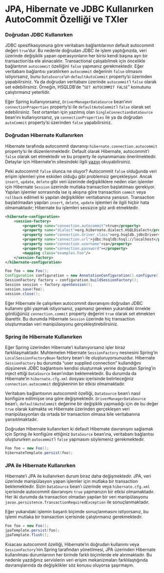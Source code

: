 # JPA, Hibernate ve JDBC Kullanırken AutoCommit Özelliği ve TXler

### Doğrudan JDBC Kullanırken

JDBC spesifikasyonuna göre veritabanı bağlantılarının default autocommit değeri `true`’dur. Bu nedenle doğrudan JDBC ile 
işlem yaptığınızda, veri üzerinde değişiklik yapan operasyonların her birisi kendi başına ayrı bir transaction’da ele 
alınacaktır. Transactional çalışabilmek için öncelikle bağlantının `autocommit` özelliğini `false` yapmanız gerekmektedir. 
Eğer veritabanı bağlantısı yaratılırken `autocommit` değerinin `false` olmasını istiyorsanız, bunu `DataSource`’un 
`defaultAutoCommit` property’si üzerinden yapabilirsiniz. Ya da doğrudan veritabanı üzerinde `autocommit`’i `false` olarak 
set edebilirsiniz. Örneğin, HSQLDB’de “`SET AUTOCOMMIT FALSE`” komutunu çalıştırmanız yeterlidir.

Eğer Spring kullanıyorsanız, `DriverManagerDataSource` bean’ının `connectionProperties` property’si ile `defaultAutoCommit`’i 
`false` olarak set edebilirsiniz. Test ortamları için yazılmış olan `SingleConnectionDataSource` bean’ını kullanıyorsanız, 
ya `connectionProperties` ile ya da doğrudan `autoCommit` property’si üzerinden `false` yapabilirsiniz.

### Doğrudan Hibernate Kullanırken

Hibernate tarafında autocommit davranışı `hibernate.connection.autocommit` property’si ile düzenlenmektedir. Default 
olarak Hibernate, autocommit’i `false` olarak set etmektedir ve bu property ile oynanmaması önerilmektedir. Detaylar için 
Hibernate’in sitesindeki ilgili [yazıyı](https://www.hibernate.org/403.html) okuyabilirsiniz.

Peki autocommit `false` olunca ne oluyor? Autocommit `false` olduğunda veri erişim işlemleri yine eskiden olduğu gibi 
problemsiz gerçekleşiyor. Ancak `insert`, `update`, `delete` gibi veri üzerinde değişikliklere neden olan işlemler için 
Hibernate `Session` üzerinde mutlaka transaction başlatılması gerekiyor. Yapılan işlemler sonrasında ise iş akışına göre 
transaction `commit` veya `rollback` edilmeli ki yapılan değişiklikler veritabanına yansısın. Transaction başlatılmadan 
yapılan `insert`, `delete`, `update` işlemleri ile ilgili hiçbir hata olmamaktadır; Hibernate bu işlemleri sessizce göz
ardı etmektedir.

```xml
<hibernate-configuration>
    <session-factory>
        <property name="connection.autocommit">true</property>
        <property name="dialect">org.hibernate.dialect.HSQLDialect</property>
        <property name="connection.driver_class">org.hsqldb.jdbcDriver</property>
        <property name="connection.url">jdbc:hsqldb:hsql://localhost</property>
        <property name="connection.username">sa</property>
        <property name="connection.password"></property>
        <mapping class="examples.Foo"/>
    </session-factory>
</hibernate-configuration>
```

```java
Foo foo = new Foo();
Configuration configuration = new AnnotationConfiguration().configure();
SessionFactory factory = configuration.buildSessionFactory();
Session session = factory.openSession();
session.save(foo);
session.close();
```

Eğer Hibernate ile çalışırken autocommit davranışını doğrudan JDBC kullanımı gibi yapmak istiyorsanız, yapmanız gereken 
yukarıdaki örnekte gördüğünüz `connection.commit` property değerini `true` olarak set etmekten ibarettir. Bu durumda 
Hibernate `Session` üzerinde hiç transaction oluşturmadan veri manipülasyonu gerçekleştirebilirsiniz.

### Spring ile Hibernate Kullanırken

Eğer Spring üzerinden Hibernate’i kullanıyorsanız işler biraz farklılaşmaktadır. Muhtemelen Hibernate `SessionFactory` 
nesnesini Spring’in `LocalSessionFactoryBean` factory bean’ı ile oluşturuyorsunuzdur. Hibernate `SessionFactory` bu 
durumda “user supplied connection” kullandığını düşünerek JDBC bağlantısını kendisi oluşturmak yerine doğrudan Spring’in 
inject ettiği `DataSource` bean’ından beklemektedir. Bu durumda da Hibernate’in `hibernate.cfg.xml` dosyası içerisinde 
belirteceğiniz `connection.autocommit` değişkeninin bir etkisi olmamaktadır.

Veritabanı bağlantısının autocommit özelliği, `DataSource` bean’ı nasıl konfigüre edilmişse ona göre değişmektedir. 
`DriverManagerDataSource` bean’ı, `defaultAutoCommit` değerine bir değişiklik yapmadığı için de bu değer `true` olarak 
kalmakta ve Hibernate üzerinden gerçekleşen veri manipülasyonları da ortada bir transaction olmasa bile veritabanına 
yansıtılmaktadır.

Doğrudan Hibernate kullanırken ki default Hibernate davranışını sağlamak için Spring ile konfigüre ettiğiniz `DataSource` 
bean’ına, veritabanı bağlantısı oluştururken `autocommit`’i `false` yapmasını söylemeniz gerekmektedir.

```java
Foo foo = new Foo();
hibernateTemplate.persist(foo);
```

### JPA ile Hibernate Kullanırken

Hibernate’i JPA ile kullanırken durum biraz daha değişmektedir. JPA, veri üzerinde manipülasyon yapan işlemler için mutlaka
bir transaction beklemektedir. Sizin `DataSource` bean’ı üzerinde veya `hibernate.cfg.xml` içerisinde autocommit davranışını
`true` yapmanızın bir etkisi olmamaktadır. Her iki durumda da transaction olmadan yapılan bir veri manipülasyonu
`javax.persistence.TransactionRequiredException` ile sonuçlanmaktadır.

Eğer yukarıdaki işlemin başarılı biçimde sonuçlanmasını istiyorsanız, bu işlemi mutlaka bir transaction içerisinde
çalıştırmanız gerekmektedir.

```java
Foo foo = new Foo();
jpaTemplate.persist(foo);
jpaTemplate.flush();
```

Kısacası autocommit özelliği, Hibernate’in doğrudan kullanımı veya `SessionFactory`’nin Spring tarafından yönetilmesi,
JPA üzerinden Hibernate kullanılması durumlarının her birinde farklı biçimlerde ele alınmaktadır. Bu nedenle yazdığınız
servislerin veri erişim mekanizmaları farklılaştığında davranışlarında da değişiklikler söz konusu oluyorsa şaşırmayın.